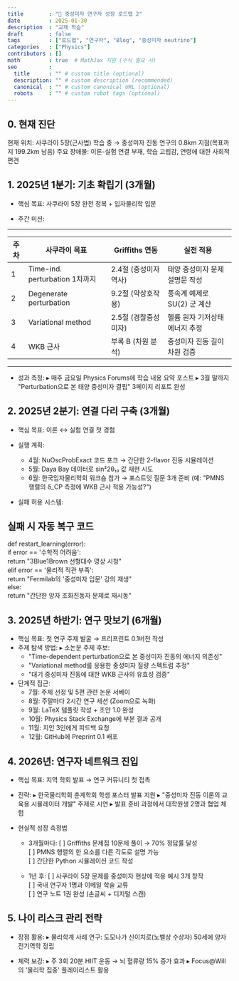 ```yaml
---
title        : "🚀 중성미자 연구자 성장 로드맵 2"
date         : 2025-01-30
description  : "교재 학습"
draft        : false
tags         : ["로드맵", "연구자", "Blog", "중성미자 neutrino"]
categories   : ["Physics"]
contributors : []
math         : true  # MathJax 지원 (수식 필요 시)
seo          :
  title      : "" # custom title (optional)
  description: "" # custom description (recommended)
  canonical  : "" # custom canonical URL (optional)
  robots     : "" # custom robot tags (optional)
---
```


## 0. 현재 진단
현재 위치: 사쿠라이 5장(근사법) 학습 중 → 중성미자 진동 연구의 0.8km 지점(목표까지 199.2km 남음)
주요 장애물: 이론-실험 연결 부재, 학습 고립감, 연령에 대한 사회적 편견

## 1. 2025년 1분기: 기초 확립기 (3개월)
- 핵심 목표: 사쿠라이 5장 완전 정복 + 입자물리학 입문

- 주간 미션:
-------------------------------------------------------------------------------------------------------------
|주차   |사쿠라이 목표                   | Griffiths 연동                 | 실전 적용                       |
|-------|--------------------------------|--------------------------------|---------------------------------|
| 1     | Time-ind. perturbation 1차까지 | 2.4절 (중성미자 역사)          | 태양 중성미자 문제 설명문 작성  |
| 2     | Degenerate perturbation        | 9.2절 (약상호작용)             | 풍속계 예제로 SU(2) 군 계산     |
| 3     | Variational method             | 2.5절 (경찰중성미자)           | 헬륨 원자 기저상태 에너지 추정  |
| 4     | WKB 근사                       | 부록 B (차원 분석)             | 중성미자 진동 길이 차원 검증    |
-------------------------------------------------------------------------------------------------------------
- 성과 측정:
▸ 매주 금요일 Physics Forums에 학습 내용 요약 포스트
▸ 3월 말까지 "Perturbation으로 본 태양 중성미자 결핍" 3페이지 리포트 완성

## 2. 2025년 2분기: 연결 다리 구축 (3개월)
- 핵심 목표: 이론 ↔ 실험 연결 첫 경험
- 실행 계획:
  - 4월: NuOscProbExact 코드 포크 → 간단한 2-flavor 진동 시뮬레이션
  - 5월: Daya Bay 데이터로 sin²2θ₁₃ 값 재현 시도
  - 6월: 한국입자물리학회 워크숍 참가 → 포스트잇 질문 3개 준비 (예: "PMNS 행렬의 δ_CP 측정에 WKB 근사 적용 가능성?")

- 실패 허용 시스템:

## 실패 시 자동 복구 코드  
def restart_learning(error):  
    if error == '수학적 어려움':  
        return "3Blue1Brown 선형대수 영상 시청"  
    elif error == '물리적 직관 부족':  
        return "Fermilab의 '중성미자 입문' 강의 재생"  
    else:  
        return "간단한 양자 조화진동자 문제로 재시동"  
## 3. 2025년 하반기: 연구 맛보기 (6개월)
- 핵심 목표: 첫 연구 주제 발굴 → 프리프린트 0.1버전 작성
- 주제 탐색 방법:
▸ 소논문 주제 후보:
  - "Time-dependent perturbation으로 본 중성미자 진동의 에너지 의존성"
  - "Variational method를 응용한 중성미자 질량 스펙트럼 추정"
  - "대기 중성미자 진동에 대한 WKB 근사의 유효성 검증"
- 단계적 접근:
  - 7월: 주제 선정 및 5편 관련 논문 서베이  
  - 8월: 주말마다 2시간 연구 세션 (Zoom으로 녹화)  
  - 9월: LaTeX 템플릿 작성 + 초안 1.0 완성  
  - 10월: Physics Stack Exchange에 부분 결과 공개  
  - 11월: 지인 3인에게 피드백 요청  
  - 12월: GitHub에 Preprint 0.1 배포 

## 4. 2026년: 연구자 네트워크 진입
- 핵심 목표: 지역 학회 발표 → 연구 커뮤니티 첫 접촉
- 전략:
▸ 한국물리학회 춘계학회 학생 포스터 발표 지원
▸ "중성미자 진동 이론의 교육용 시뮬레이터 개발" 주제로 시연
▸ 발표 준비 과정에서 대학원생 2명과 협업 체험

- 현실적 성장 측정법
  -  3개월마다:
[ ] Griffiths 문제집 10문제 풀이 → 70% 정답률 달성  
[ ] PMNS 행렬의 한 요소를 다른 각도로 설명 가능  
[ ] 간단한 Python 시뮬레이션 코드 작성

  - 1년 후:
[ ] 사쿠라이 5장 문제를 중성미자 현상에 적용 예시 3개 창작  
[ ] 국내 연구자 1명과 이메일 학술 교류  
[ ] 연구 노트 1권 완성 (손글씨 + 디지털 스캔)

## 5. 나이 리스크 관리 전략
- 장점 활용:
▸ 물리학계 사례 연구: 도모나가 신이치로(노벨상 수상자) 50세에 양자전기역학 정립

- 체력 보강:
▸ 주 3회 20분 HIIT 운동 → 뇌 혈류량 15% 증가 효과
▸ Focus@Will의 '물리학 집중' 플레이리스트 활용